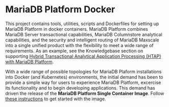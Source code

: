 # MariaDB Platform Docker

This project contains tools, utilities, scripts and Dockerfiles for setting up MariaDB Platform in docker containers.  MariaDB Platform combines MariaDB Server transactional capabilities, MariaDB Columnstore analytical capabilities, and the security and intelligent routing of MariaDB Maxscale into a single unified product with the flexibility to meet a wide range of requirements. As an example, see the Knowledgebase section on supporting [Hybrid Transactional Analytical Application Processing (HTAP) with MariaDB Platform](https://mariadb.com/kb/en/library/sample-platform-x3-implementation-for-transactional-and-analytical-workloads/).

With a wide range of possible topologies for MariaDB Plaform installations into Docker (and Kubernetes) environments, the initial demand has been to provide a simple way for users to experience MariaDB Platform, excercise its functionality and to begin developing applications.  This demand has driven the release of the **MariaDB Platform Single Container Image**. Follow [these instructions](single-container/README.md) to get started with the image.


